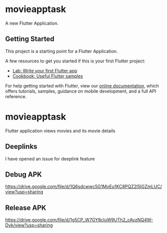 # movieapptask

A new Flutter Application.

## Getting Started

This project is a starting point for a Flutter Application.

A few resources to get you started if this is your first Flutter project:

- [Lab: Write your first Flutter app](https://flutter.dev/docs/get-started/codelab)
- [Cookbook: Useful Flutter samples](https://flutter.dev/docs/cookbook)

For help getting started with Flutter, view our
[online documentation](https://flutter.dev/docs), which offers tutorials,
samples, guidance on mobile development, and a full API reference.

# movieapptask
Flutter application views movies and its movie details


## Deeplinks 
I have opened an issue for deeplink feature


## Debug APK
https://drive.google.com/file/d/1Q6sdcwwc5G1MoEu1KC8PQZ2l5IGZmLUC/view?usp=sharing


## Release APK
https://drive.google.com/file/d/1g5CP_W7GY8cluW9UTh2_cAvzNQ4W-Dyk/view?usp=sharing
